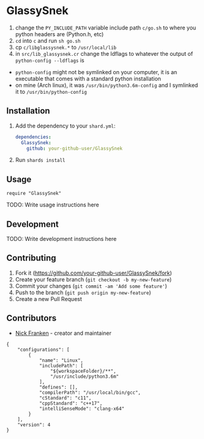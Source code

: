 # GlassySnek

1. change the `PY_INCLUDE_PATH` variable include path `c/go.sh` to where you python headers are (Python.h, etc)
2. `cd` into `c` and run `sh go.sh`
3. cp `c/libglassysnek.*` to `/usr/local/lib`
4. in `src/lib_glassysnek.cr` change the ldflags to whatever the output of `python-config --ldflags` is
  * `python-config` might not be symlinked on your computer, it is an executable that comes with a standard python installation
  * on mine (Arch linux), it was `/usr/bin/python3.6m-config` and I symlinked it to `/usr/bin/python-config`


## Installation

1. Add the dependency to your `shard.yml`:

   ```yaml
   dependencies:
     GlassySnek:
       github: your-github-user/GlassySnek
   ```

2. Run `shards install`

## Usage

```crystal
require "GlassySnek"
```

TODO: Write usage instructions here

## Development

TODO: Write development instructions here

## Contributing

1. Fork it (<https://github.com/your-github-user/GlassySnek/fork>)
2. Create your feature branch (`git checkout -b my-new-feature`)
3. Commit your changes (`git commit -am 'Add some feature'`)
4. Push to the branch (`git push origin my-new-feature`)
5. Create a new Pull Request

## Contributors

- [Nick Franken](https://github.com/your-github-user) - creator and maintainer

```
{
    "configurations": [
        {
            "name": "Linux",
            "includePath": [
                "${workspaceFolder}/**",
                "/usr/include/python3.6m"
            ],
            "defines": [],
            "compilerPath": "/usr/local/bin/gcc",
            "cStandard": "c11",
            "cppStandard": "c++17",
            "intelliSenseMode": "clang-x64"
        }
    ],
    "version": 4
}
```